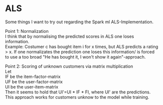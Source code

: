 # ALS
Some things I want to try out regarding the Spark ml ALS-Implementation.


Point 1: Normalization  
  I think that by normalising the predicted scores in ALS one loses information.  
  Example: Costumer c has bought item i for x times, but ALS predicts a rating > x. If one normalizates the prediction one loses this information/ is forced to use a too broad "He has bought it, I won't show it again"-approach.
  
 Point 2: Scoring of unknown customers via matrix multiplication  
  Let   
    IF be the item-factor-matrix   
    UF be the user-factor-matrix  
    UI be the user-item-matrix  
 Then it seems to hold that UI'=UI * IF * FI, where UI' are the predictions. This approach works for customers unknow to the model while        training. 
